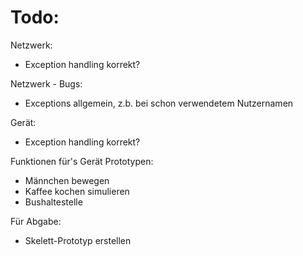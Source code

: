 # Todo:
Netzwerk:
- Exception handling korrekt?

Netzwerk - Bugs: 
- Exceptions allgemein, z.b. bei schon verwendetem Nutzernamen

Gerät:
- Exception handling korrekt?

Funktionen für's Gerät Prototypen:
- Männchen bewegen
- Kaffee kochen simulieren
- Bushaltestelle

Für Abgabe:
- Skelett-Prototyp erstellen 
